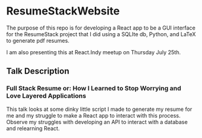 # ResumeStackWebsite

The purpose of this repo is for developing a React app to be a GUI interface for the ResumeStack project that I did using a SQLIte db, Python, and LaTeX to generate pdf resumes.

I am also presenting this at React.Indy meetup on Thursday July 25th. 

## Talk Description

### Full Stack Resume or: How I Learned to Stop Worrying and Love Layered Applications
This talk looks at some dinky little script I made to generate my resume for me and my struggle to make a React app to interact with this process. Observe my struggles with developing an API to interact with a database and relearning React.
